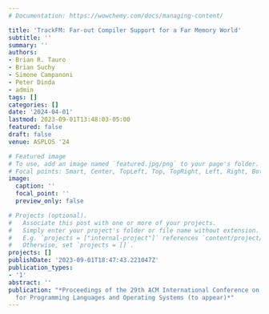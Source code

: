 ```yaml
---
# Documentation: https://wowchemy.com/docs/managing-content/

title: 'TrackFM: Far-out Compiler Support for a Far Memory World'
subtitle: ''
summary: ''
authors:
- Brian R. Tauro
- Brian Suchy
- Simone Campanoni
- Peter Dinda
- admin
tags: []
categories: []
date: '2024-04-01'
lastmod: 2023-09-01T13:48:03-05:00
featured: false
draft: false
venue: ASPLOS '24

# Featured image
# To use, add an image named `featured.jpg/png` to your page's folder.
# Focal points: Smart, Center, TopLeft, Top, TopRight, Left, Right, BottomLeft, Bottom, BottomRight.
image:
  caption: ''
  focal_point: ''
  preview_only: false

# Projects (optional).
#   Associate this post with one or more of your projects.
#   Simply enter your project's folder or file name without extension.
#   E.g. `projects = ["internal-project"]` references `content/project/deep-learning/index.md`.
#   Otherwise, set `projects = []`.
projects: []
publishDate: '2023-09-01T18:47:43.221047Z'
publication_types:
- '1'
abstract: ''
publication: "*Proceedings of the 29th ACM International Conference on Architectural Support
  for Programming Languages and Operating Systems (to appear)*"
---
```

